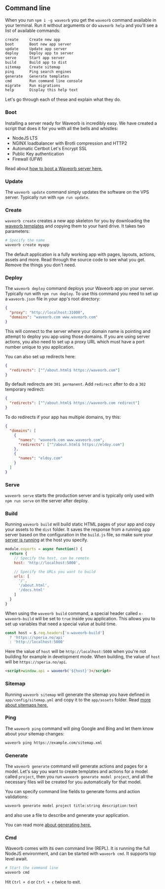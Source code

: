 ## Command line
When you run `npm i -g waveorb` you get the `waveorb` command available in your terminal. Run it without arguments or do `waveorb help` and you'll see a list of available commands:
```md
create     Create new app
boot       Boot new app server
update     Update app server
deploy     Deploy app to server
serve      Start app server
build      Build app to dist
sitemap    Create sitemap
ping       Ping search engines
generate   Generate templates
cmd        Run command line console
migrate    Run migrations
help       Display this help text
```

Let's go through each of these and explain what they do.

### Boot

Installing a server ready for Waveorb is incredibly easy. We have created a script that does it for you with all the bells and whistles:

* NodeJS LTS
* NGINX loadbalancer with Brotli compression and HTTP2
* Automatic Certbot Let's Encrypt SSL
* Public Key authentication
* Firewall (UFW)

Read about [how to boot a Waveorb server here.](https://github.com/eldoy/waveorb-server#readme)

### Update

The `waveorb update` command simply updates the software on the VPS server. Typically run with `npm run update`.

### Create

`waveorb create` creates a new app skeleton for you by downloading the [waveorb templates](https://github.com/eldoy/waveorb-templates) and copying them to your hard drive. It takes two parameters:
```bash
# Specify the name
waveorb create myapp
```
The default application is a fully working app with pages, layouts, actions, assets and more. Read through the source code to see what you get. Remove the things you don't need.

### Deploy
The `waveorb deploy` command deploys your Waveorb app on your server. Typically run with `npm run deploy`. To use this command you need to set up a `waveorb.json` file in your app's root directory:
```json
{
  "proxy": "http://localhost:31000",
  "domains": "waveorb.com www.waveorb.com"
}
```

This will connect to the server where your domain name is pointing and attempt to deploy you app using those domains. If you are using server actions, you also need to set up a proxy URL which must have a port number unique to you application.

You can also set up redirects here:
```json
{
  "redirects": ["^/about.html$ https://waveorb.com"]
}
```
By default redirects are `301 permanent`. Add `redirect` after to do a `302` temporary redirect:
```json
{
  "redirects": ["^/about.html$ https://waveorb.com redirect"]
}
```

To do redirects if your app has multiple domains, try this:
```json
{
  "domains": [
    {
      "names": "waveorb.com www.waveorb.com",
      "redirects": ["^/about.html$ https://eldoy.com"]
    },
    {
      "names": "eldoy.com"
    }
  ]
}
```

### Serve
`waveorb serve` starts the production server and is typically only used with `npm run serve` on the server after deploy.

### Build
Running `waveorb build` will build static HTML pages of your app and copy your assets to the `dist` folder. It saves the response from a running app server based on the configuration in the `build.js` file, so make sure your [server is running](/doc/getting-started) at the host you specify.
```js
module.exports = async function() {
  return {
    // Specify the host, can be remote
    host: 'http://localhost:5000',

    // Specify the URLs you want to build
    urls: [
      '/',
      '/about.html',
      '/docs.html'
    ]
  }
}
```

When using the `waveorb build` command, a special header called `x-waveorb-build` will be set to `true` inside you application. This allows you to set up variables that need a special value at build time.
```js
const host = $.req.headers['x-waveorb-build']
  ? 'https://speria.no/api'
  : 'http://localhost:5000'
```

Here the value of `host` will be `http://localhost:5000` when you're not building for example in development mode. When building, the value of `host` will be `https://speria.no/api`.
```html
<script>window.api = waveorb('${host}')</script>
```

### Sitemap
Running `waveorb sitemap` will generate the sitemap you have defined in `app/config/sitemap.yml` and copy it to the `app/assets` folder. Read [more about sitemaps here.](/doc/seo-and-marketing.html#sitemap)

### Ping
The `waveorb ping` command will ping Google and Bing and let them know about your sitemap changes:
```bash
waveorb ping https://example.com/sitemap.xml
```

### Generate
The `waveorb generate` command will generate actions and pages for a model. Let's say you want to create templates and actions for a model called `project`, then you run `waveorb generate model project`, and all the necessary files will be created for you automatically for that model.

You can specify command line fields to generate forms and action validations:
```bash
waveorb generate model project title:string description:text
```
and also use a file to describe and generate your application.

You can read more [about generating here.](https://github.com/eldoy/waveorb-generate)

### Cmd
Waveorb comes with its own command line (REPL). It is running the full NodeJS environment, and can be started with `waveorb cmd`. It supports top level await.
```bash
# Start the command line
waveorb cmd
```

Hit `Ctrl + d` or `Ctrl + c` twice to exit.
